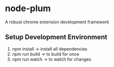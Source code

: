 # node-plum
A robust chrome extension development framework

## Setup Development Environment

1. npm install -> install all dependencies
2. npm run build -> to build for once
2. npm run watch -> to watch for changes